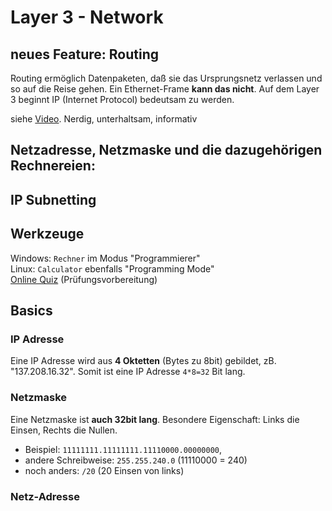 # Layer 3 - Network

## neues Feature: Routing

Routing ermöglich Datenpaketen, daß sie das Ursprungsnetz verlassen und so auf die Reise gehen. Ein Ethernet-Frame **kann das nicht**. Auf dem Layer 3 beginnt IP (Internet Protocol) bedeutsam zu werden.

siehe [Video](https://youtu.be/qJsjizuuDB4). Nerdig, unterhaltsam, informativ

## Netzadresse, Netzmaske und die dazugehörigen Rechnereien:

## IP Subnetting

## Werkzeuge
Windows: `Rechner` im Modus "Programmierer"  
Linux: `Calculator` ebenfalls "Programming Mode"  
[Online Quiz](https://www.2cram.com/online-subnet-quiz) (Prüfungsvorbereitung)  

## Basics

### IP Adresse
Eine IP Adresse wird aus **4 Oktetten** (Bytes zu 8bit) gebildet, zB. "137.208.16.32". Somit ist eine IP Adresse `4*8=32` Bit lang.

### Netzmaske
Eine Netzmaske ist **auch 32bit lang**. Besondere Eigenschaft: Links die Einsen, Rechts die Nullen.  
- Beispiel: `11111111.11111111.11110000.00000000`,  
- andere Schreibweise: `255.255.240.0` (11110000 = 240)  
- noch anders: `/20` (20 Einsen von links)

### Netz-Adresse
